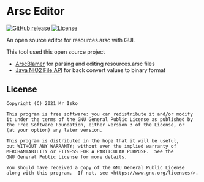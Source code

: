 # Arsc Editor


[![GitHub release](https://img.shields.io/github/v/release/MrIkso/ArscEditor)](https://github.com/MrIkso/ArscEditor/releases) [![License](https://img.shields.io/github/license/MrIkso/ArscEditor?color=blue)](LICENSE)

An open source editor for resources.arsc with GUI.

This tool used this open source project
- [ArscBlamer](https://github.com/google/android-arscblamer) for parsing and editing resources.arsc files
- [Java NIO2 File API](https://github.com/robolectric/robolectric) for back convert values to binary format

## License

    Copyright (C) 2021 Mr Isko

    This program is free software: you can redistribute it and/or modify
    it under the terms of the GNU General Public License as published by
    the Free Software Foundation, either version 3 of the License, or
    (at your option) any later version.

    This program is distributed in the hope that it will be useful,
    but WITHOUT ANY WARRANTY; without even the implied warranty of
    MERCHANTABILITY or FITNESS FOR A PARTICULAR PURPOSE.  See the
    GNU General Public License for more details.

    You should have received a copy of the GNU General Public License
    along with this program.  If not, see <https://www.gnu.org/licenses/>.
